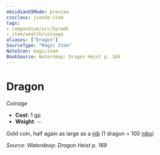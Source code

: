 ```yaml
---
obsidianUIMode: preview
cssclass: json5e-item
tags:
- compendium/src/5e/wdh
- item/wealth/coinage
aliases: ["Dragon"]
SourceType: "Magic Item"
NoteIcon: magicitem
BookSource: Waterdeep: Dragon Heist p. 169
---
```

# Dragon
*Coinage*  

- **Cost**: 1 gp
- **Weight**: ⏤

Gold coin, half again as large as a [nib](/2-Mechanics/CLI/items/nib-wdh.md) (1 dragon = 100 [nibs](/2-Mechanics/CLI/items/nib-wdh.md))

*Source: Waterdeep: Dragon Heist p. 169*